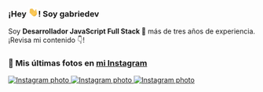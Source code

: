 <h3>¡Hey <img src="https://raw.githubusercontent.com/ABSphreak/ABSphreak/master/gifs/Hi.gif" width="20px" decondig="async">! Soy gabriedev</h3>

<p>Soy <strong>Desarrollador JavaScript Full Stack 🚀</strong> más de tres años de experiencia.<br />¡Revisa mi contenido 👇!</p>

### 📸 Mis últimas fotos en [mi Instagram](https://instagram.com/gabrie.dev)


<a href='https://instagram.com/p/CxTmOF6vN8M' target='_blank'>
  <img width='20%' src='https://instagram.flba2-1.fna.fbcdn.net/v/t51.2885-15/378565944_323878180141713_8920720304536029091_n.jpg?stp=dst-jpg_e15&_nc_ht=instagram.flba2-1.fna.fbcdn.net&_nc_cat=109&_nc_ohc=8hg0BUDMqh8AX-q3tTn&edm=APU89FABAAAA&ccb=7-5&oh=00_AfDsP--wmlqdalnH9vILiFetf8kQj7Bj6_5tAcUpe9hQuQ&oe=652E7C58&_nc_sid=bc0c2c' alt='Instagram photo' />
</a>
<a href='https://instagram.com/p/CxLlYVlupp3' target='_blank'>
  <img width='20%' src='https://instagram.flba2-1.fna.fbcdn.net/v/t51.2885-15/377997579_196784406648750_7872949112471886655_n.webp?stp=dst-jpg_e35&_nc_ht=instagram.flba2-1.fna.fbcdn.net&_nc_cat=106&_nc_ohc=T1oHaxnh3f8AX-4eKHZ&edm=APU89FABAAAA&ccb=7-5&oh=00_AfAKttzqgYNhAABDuOlhjRNSS3k3zAJIfIjGpIO4TCCVrQ&oe=652DE75B&_nc_sid=bc0c2c' alt='Instagram photo' />
</a>
<a href='https://instagram.com/p/CxIn_Irugo4' target='_blank'>
  <img width='20%' src='https://instagram.flba2-1.fna.fbcdn.net/v/t51.2885-15/376780815_821779196307492_4053583912414574279_n.jpg?stp=dst-jpg_e15&_nc_ht=instagram.flba2-1.fna.fbcdn.net&_nc_cat=100&_nc_ohc=T5pmggzJ9XsAX8HkKkj&edm=APU89FABAAAA&ccb=7-5&oh=00_AfDSNCHZHvigrV2x50--IIJOf261Q_iVJ-qHOiodX3iRow&oe=652CB9C3&_nc_sid=bc0c2c' alt='Instagram photo' />
</a>
